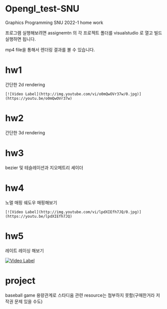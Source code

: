 # Opengl_test-SNU
Graphics Programming SNU 2022-1 home work

프로그램 실행해보려면 assignemtn 의 각 프로젝트 폴더를 
visualstudio 로 열고 빌드 실행하면 됩니다.

mp4 file을 통해서 렌더링 결과를 볼 수 있습니다.
# hw1
간단한 2d rendering


    [![Video Label](http://img.youtube.com/vi/o0mQwOVr37w/0.jpg)](https://youtu.be/o0mQwOVr37w)
# hw2
간단한 3d rendering 

# hw3
bezier 및 테슬레이션과 지오메트리 셰이더 

# hw4 
노멀 매핑 쉐도우 매핑해보기


    [![Video Label](http://img.youtube.com/vi/lpdXIEfh7JQ/0.jpg)](https://youtu.be/lpdXIEfh7JQ)
# hw5 
레이트 레이싱 해보기  


  
[![Video Label](http://img.youtube.com/vi/oZ4M4XAnx30/0.jpg)](https://youtu.be/oZ4M4XAnx30)


# project
baseball game 용량관계로 스타디움 관련 resource는 첨부하지 못함(구매한거라 저작권 문제 있을 수도)

